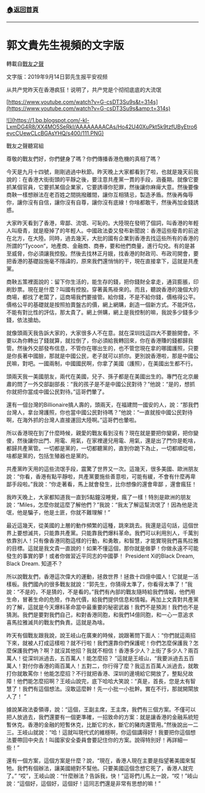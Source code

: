 ###  [:house:返回首頁](https://github.com/ourhimalayas/txt)
---
# 郭文貴先生視頻的文字版
轉載自[戰友之聲](http://littleantvoice.blogspot.com)

文字版：2019年9月14日郭先生报平安视频

从共产党昨天在香港疯狂！说明了，共产党是个彻彻底底的大流氓

[https://www.youtube.com/watch?v=G-csDT3Su9s&t=314s](https://www.youtube.com/watch?v=G-csDT3Su9s&amp;t=314s)



[!\[\](https://1.bp.blogspot.com/-kl-LxmDG4R8/XX4MO5SeRkI/AAAAAAAACAs/Ho42U40XuPkt5k9tzfUByEtro6evcCUewCLcBGAsYHQ/s400/111.PNG)](https://1.bp.blogspot.com/-kl-LxmDG4R8/XX4MO5SeRkI/AAAAAAAACAs/Ho42U40XuPkt5k9tzfUByEtro6evcCUewCLcBGAsYHQ/s1600/111.PNG)

戰友之聲聽寫組



尊敬的戰友們好，你們健身了嗎？你們傳播香港危機的真相了嗎？



今天是九月十四號，剛剛過過中秋節。昨天晚上大家都看到了啦，也就是幾天前我說的：在香港大街街頭的平靜之後，要注意共產黨一貫的手段，涵養期。就像它要抓某個官員，它要抓某個企業家，它要誘導你犯罪，然後讓你麻痺大意。然後要像商鞅一樣想辦法在老百姓之間挑撥離間，讓你互相猜忌，製造矛盾。然後再侮辱你，讓你沒有自信，讓你沒有自尊，讓你沒有底線！你啥都敢干，然後再加金錢誘惑。



大家昨天看到了香港，卑鄙、流氓、可恥的。大陸現在發明了個詞，叫香港的年輕人叫廢青，就是廢掉了的年輕人。中國政法委又發布新聞說：香港這些廢青的前途在北方，在大陸。同時，過去幾天，大批的國有企業到香港去找這些所有的香港的所謂的“Tycoon”，地產商、金融商、商券，要和他們商量，進行勾兌。有的是甚至威脅，你必須讓我控股。然後去找林正月娥，找香港的財政司、布政司開會，要把香港的基礎設施毫不隱諱的，原來我們還悄悄的干，現在直接拿下，這就是共產黨。



商鞅五策裡面說的：留下你生活的，能生存的錢，把你錢財全拿走，通貨膨脹，印刷鈔票。現在是什麼？叫國有控股。穿著黃馬褂來的。而且，聽說香港的幾個大的商場，都找了老闆了，這商場我們要接管。給你錢，不是不給你錢，價格得公平。價格公平的基礎就是按照拍賣盤古的價，網上網購，創造一個新方式。不能評估，不能有對比性的評估，那太貴了。網上併購，網上是我控制的嘛，我說多少錢多少錢，依法搶劫。



就像頭兩天我告訴大家的，大家很多人不在意。就在深圳找這四大不要臉開會。不要以為你轉出了錢就算，就拉倒了，你必須給我轉回來，你在香港賺的錢都歸我管。然後外交部發布信息，不管你在哪出生的，也不管您現在拿的哪國護照，只要是你長著中國臉，那就是中國公民，老子就可以抓你。更別說香港啦，那是中國公民嘛，對吧。一國兩制，中國國民啊，你拿了美國（護照），在美國出生都不行。



頭兩天我一美國朋友，兩代在美國，兒子、孫子都是在美國出生的。專門在北京嚴肅的問了一外交部副部長：“我的孩子是不是中國公民對待？”他說：“是的，想抓你就把你當成中國公民對待。”這哥們暈了。



還有一個台灣的Billionaire搞人壽的，頭兩天，在福建問一國安的人，說：“那我們台灣人，拿台灣護照，你也當中國公民對待嗎？”他說：“一直就按中國公民對待啊，在海外抓的台灣人直接運回大陸啊。”這哥們也暈啦。



所以香港現在到了什麼時候，親愛的戰友看到沒有？現在就是要把你變窮，把你變傻，然後讓你出門、用電、用氣，在家裡邊兒用電、用氣，還是出了門你是乾啥，都歸共產黨管。一切都是黨的，一切都聽黨的，直到你跪下為止，一切都順從啦，啥都是黨的，包括生殖器也是黨的。



共產黨昨天用的這些流氓手段，震驚了世界又一次。這幾天，很多美國、歐洲朋友說：“你看，香港有點平靜啦，共產黨要施些善意啦，可能有緩，不會有什麼再卑鄙手段啦。”我說：“你走著看，馬上就會發生，比你想像的還會卑鄙 ，還會瘋狂！



我昨天晚上，大家都知道我一直到5點鐘沒睡覺，瘋了一樣！特別是歐洲的朋友說：“Miles，怎麼你就這麼了解他們？”我說：“我太了解這幫流氓了！因為他是流氓，他是騙子，他是土匪，你就不難理解！”



最近這幾天，從美國的上層的動作頻繁的這種，跳來跳去。我還是這句話，這個世界上要想滅共，只能靠共產黨。只能靠我們爆料革命。我們可以利用別人，千萬別依靠別人！只有像香港同胞這樣的行動，和勇敢，和智慧，才能實現我們喜馬拉雅的目標。這就是我文貴一直說的！如果不懂這個，那你就是做夢！你做永遠不可能發生的事實的夢！或者你做習近平同志的中國夢！ President Xi的Black Dream, Black Dream. 知道不？



所以說戰友們，香港這次偉大的運動，拯救世界！拯救十四億中國人！它就是一活樣板。我們國內的很多戰友就說：“郭先生，你猜得太準了，你看得太準了！”我說：“不是的，不是猜的，不是看的。”我們有內部的戰友隨時給我們情報，他們用生命，冒著生命的危險，作為代價，給我們提供信息和情報。再加上文貴對共產黨的了解，這就是今天爆料革命當中最重要的秘密武器！我們不是預測！我們也不是猜測。我們是要對我們自己，和對香港同胞，和我們14億同胞，和一心一意追求喜馬拉雅滅共的戰友們負責。這就是為啥。



昨天有個戰友跟我說，說王岐山在廣東的時候，說跟著問下面人：“你們就這兩招下來，就被人打成這樣啦？就不行啦！我們還靠你們保護呢！你們怎麼保護我？怎麼保護我們吶？啊？就沒其他招？我就不相信！香港多少人？上街了多少人？兩百萬人！從深圳派過去，五百萬人！能怎麼招？ ”這就是王岐山，“我要派過去五百萬人！對付你香港的兩百萬人！五對二，你行得了麼？我這五百萬人派過去，就敢打你就敢罵你！他能怎麼招？不行就把香港、深圳的邊境給它開放了，整點兒故障！他們能怎麼招啊？王岐山說完，底下哈哈大笑說：“真是，首長，您是太有智慧了！我們有這個想法。沒敢這麼幹！先一小批一小批幹。實在不行，那就開閘放人了！ ”



據說某政法委領導，說：“這個，王副主席，王主席，我們有三個方案。不僅可以把人放過去，我們還要有一個更準確，一招致命的方案：就是讓香港的金融系統短暫休克。香港的金融的短暫休克，比斷它的水，斷它的豬肉還管用。”然後說出一二三。王岐山就說：“哈！這就叫現代式的維穩啊，你這個講得好！我要把你這個想法要帶回中央去！叫國家安全委員會要記住你的方案。說得特別好！再詳細一些！”



還有一個方案，這個方案是什麼？說，“現在，香港人現在主要是指望著美國來幫牠。我們有個辦法，讓美國絕對不幫他。只要美國這個念想它死了，香港人就完了。” “哎”，王岐山說：“什麼辦法？告訴我，快！”這哥們儿馬上一說，“哎！”岐山說：“這個好，這個好，這個好！這同志們還是非常有思想的嘛！”